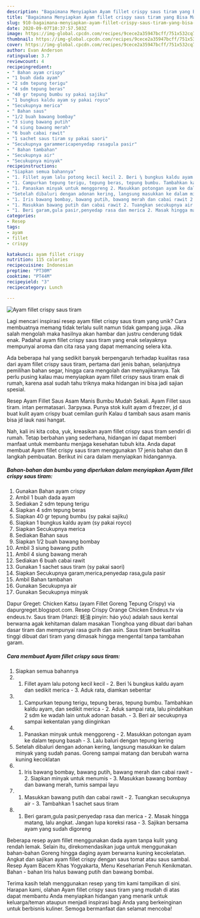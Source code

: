 ```yaml
---
description: "Bagaimana Menyiapkan Ayam fillet crispy saus tiram yang Bisa Manjain Lidah"
title: "Bagaimana Menyiapkan Ayam fillet crispy saus tiram yang Bisa Manjain Lidah"
slug: 910-bagaimana-menyiapkan-ayam-fillet-crispy-saus-tiram-yang-bisa-manjain-lidah
date: 2020-09-07T10:37:57.503Z
image: https://img-global.cpcdn.com/recipes/9cece2a35947bcff/751x532cq70/ayam-fillet-crispy-saus-tiram-foto-resep-utama.jpg
thumbnail: https://img-global.cpcdn.com/recipes/9cece2a35947bcff/751x532cq70/ayam-fillet-crispy-saus-tiram-foto-resep-utama.jpg
cover: https://img-global.cpcdn.com/recipes/9cece2a35947bcff/751x532cq70/ayam-fillet-crispy-saus-tiram-foto-resep-utama.jpg
author: Evan Anderson
ratingvalue: 3.7
reviewcount: 4
recipeingredient:
- " Bahan ayam crispy"
- "1 buah dada ayam"
- "2 sdm tepung terigu"
- "4 sdm tepung beras"
- "40 gr tepung bumbu sy pakai sajiku"
- "1 bungkus kaldu ayam sy pakai royco"
- "Secukupnya merica"
- " Bahan saus"
- "1/2 buah bawang bombay"
- "3 siung bawang putih"
- "4 siung bawang merah"
- "6 buah cabai rawit"
- "1 sachet saus tiram sy pakai saori"
- "Secukupnya garammericapenyedap rasagula pasir"
- " Bahan tambahan"
- "Secukupnya air"
- "Secukupnya minyak"
recipeinstructions:
- "Siapkan semua bahannya"
- "1. Fillet ayam lalu potong kecil kecil 2. Beri ¼ bungkus kaldu ayam dan sedikit merica 3. Aduk rata, diamkan sebentar"
- "1. Campurkan tepung terigu, tepung beras, tepung bumbu. Tambahkan kaldu ayam, dan sedikit merica 2. Aduk sampai rata, lalu pindahkan 2 sdm ke wadah lain untuk adonan basah. 3. Beri air secukupnya sampai kekentalan yang diinginkan"
- "1. Panaskan minyak untuk menggoreng 2. Masukkan potongan ayam ke dalam tepung basah 3. Lalu baluri dengan tepung kering"
- "Setelah dibaluri dengan adonan kering, langsung masukkan ke dalam minyak yang sudah panas. Goreng sampai matang dan berubah warna kuning kecoklatan"
- "1. Iris bawang bombay, bawang putih, bawang merah dan cabai rawit 2. Siapkan minyak untuk menumis 3. Masukkan bawang bombay dan bawang merah, tumis sampai layu"
- "1. Masukkan bawang putih dan cabai rawit 2. Tuangkan secukupnya air 3. Tambahkan 1 sachet saus tiram"
- "1. Beri garam,gula pasir,penyedap rasa dan merica 2. Masak hingga matang, lalu angkat. Jangan lupa koreksi rasa 3. Sajikan bersama ayam yang sudah digoreng"
categories:
- Resep
tags:
- ayam
- fillet
- crispy

katakunci: ayam fillet crispy 
nutrition: 115 calories
recipecuisine: Indonesian
preptime: "PT30M"
cooktime: "PT44M"
recipeyield: "3"
recipecategory: Lunch

---
```



![Ayam fillet crispy saus tiram](https://img-global.cpcdn.com/recipes/9cece2a35947bcff/751x532cq70/ayam-fillet-crispy-saus-tiram-foto-resep-utama.jpg)

Lagi mencari inspirasi resep ayam fillet crispy saus tiram yang unik? Cara membuatnya memang tidak terlalu sulit namun tidak gampang juga. Jika salah mengolah maka hasilnya akan hambar dan justru cenderung tidak enak. Padahal ayam fillet crispy saus tiram yang enak selayaknya mempunyai aroma dan cita rasa yang dapat memancing selera kita.

Ada beberapa hal yang sedikit banyak berpengaruh terhadap kualitas rasa dari ayam fillet crispy saus tiram, pertama dari jenis bahan, selanjutnya pemilihan bahan segar, hingga cara mengolah dan menyajikannya. Tak perlu pusing kalau mau menyiapkan ayam fillet crispy saus tiram enak di rumah, karena asal sudah tahu triknya maka hidangan ini bisa jadi sajian spesial.

Resep Ayam Fillet Saus Asam Manis Bumbu Mudah Sekali. Ayam Fillet saus tiram. intan permatasari. Загрузка. Punya stok kulit ayam d frezzer, jd d buat kulit ayam crispy buat cemilan gurih Kalau d tambah saus asam manis bisa jd lauk nasi hangat.


Nah, kali ini kita coba, yuk, kreasikan ayam fillet crispy saus tiram sendiri di rumah. Tetap berbahan yang sederhana, hidangan ini dapat memberi manfaat untuk membantu menjaga kesehatan tubuh kita. Anda dapat membuat Ayam fillet crispy saus tiram menggunakan 17 jenis bahan dan 8 langkah pembuatan. Berikut ini cara dalam menyiapkan hidangannya.

<!--inarticleads1-->

##### Bahan-bahan dan bumbu yang diperlukan dalam menyiapkan Ayam fillet crispy saus tiram:

1. Gunakan  Bahan ayam crispy
1. Ambil 1 buah dada ayam
1. Sediakan 2 sdm tepung terigu
1. Siapkan 4 sdm tepung beras
1. Siapkan 40 gr tepung bumbu (sy pakai sajiku)
1. Siapkan 1 bungkus kaldu ayam (sy pakai royco)
1. Siapkan Secukupnya merica
1. Sediakan  Bahan saus
1. Siapkan 1/2 buah bawang bombay
1. Ambil 3 siung bawang putih
1. Ambil 4 siung bawang merah
1. Sediakan 6 buah cabai rawit
1. Gunakan 1 sachet saus tiram (sy pakai saori)
1. Siapkan Secukupnya garam,merica,penyedap rasa,gula pasir
1. Ambil  Bahan tambahan
1. Gunakan Secukupnya air
1. Gunakan Secukupnya minyak


Dapur Greget: Chicken Katsu (ayam Fillet Goreng Tepung Crispy) via dapurgreget.blogspot.com. Resep Crispy Orange Chicken Endeus.tv via endeus.tv. Saus tiram (Hanzi: 蚝油 pinyin: háo yóu) adalah saus kental berwarna agak kehitaman dalam masakan Tionghoa yang dibuat dari bahan dasar tiram dan mempunyai rasa gurih dan asin. Saus tiram berkualitas tinggi dibuat dari tiram yang dimasak hingga mengental tanpa tambahan garam. 

<!--inarticleads2-->

##### Cara membuat Ayam fillet crispy saus tiram:

1. Siapkan semua bahannya
1. 1. Fillet ayam lalu potong kecil kecil - 2. Beri ¼ bungkus kaldu ayam dan sedikit merica - 3. Aduk rata, diamkan sebentar
1. 1. Campurkan tepung terigu, tepung beras, tepung bumbu. Tambahkan kaldu ayam, dan sedikit merica - 2. Aduk sampai rata, lalu pindahkan 2 sdm ke wadah lain untuk adonan basah. - 3. Beri air secukupnya sampai kekentalan yang diinginkan
1. 1. Panaskan minyak untuk menggoreng - 2. Masukkan potongan ayam ke dalam tepung basah - 3. Lalu baluri dengan tepung kering
1. Setelah dibaluri dengan adonan kering, langsung masukkan ke dalam minyak yang sudah panas. Goreng sampai matang dan berubah warna kuning kecoklatan
1. 1. Iris bawang bombay, bawang putih, bawang merah dan cabai rawit - 2. Siapkan minyak untuk menumis - 3. Masukkan bawang bombay dan bawang merah, tumis sampai layu
1. 1. Masukkan bawang putih dan cabai rawit - 2. Tuangkan secukupnya air - 3. Tambahkan 1 sachet saus tiram
1. 1. Beri garam,gula pasir,penyedap rasa dan merica - 2. Masak hingga matang, lalu angkat. Jangan lupa koreksi rasa - 3. Sajikan bersama ayam yang sudah digoreng


Beberapa resep ayam fillet menggunakan dada ayam tanpa kulit yang rendah lemak. Selain itu, direkomendasikan juga untuk menggunakan bahan-bahan Goreng hingga daging ayam berwarna kuning kecokelatan. Angkat dan sajikan ayam fillet crispy dengan saus tomat atau saus sambal. Resep Ayam Bacem Khas Yogyakarta, Menu Keseharian Penuh Kenikmatan. Bahan - bahan Iris halus bawang putih dan bawang bombai. 

Terima kasih telah menggunakan resep yang tim kami tampilkan di sini. Harapan kami, olahan Ayam fillet crispy saus tiram yang mudah di atas dapat membantu Anda menyiapkan hidangan yang menarik untuk keluarga/teman ataupun menjadi inspirasi bagi Anda yang berkeinginan untuk berbisnis kuliner. Semoga bermanfaat dan selamat mencoba!
